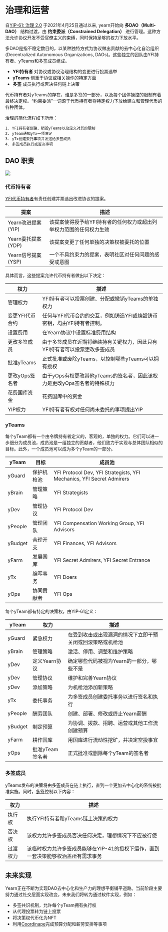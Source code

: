 # 治理和运营

自[YIP-61: 治理 2.0](https://gov.yearn.finance/t/yip-61-governance-2-0/10460) 于2021年4月25日通过以来, yearn开始向 **多DAO（Multi-DAO）** 结构过渡，由 **约束委派（Constrained Delegation）** 进行管理。这种方法允许协议开发不受官僚主义的束缚，同时保持足够的权力下放水平。

多DAO是指不稳定数目的，以某种独特方式为协议做出贡献的去中心化自治组织 (Decentralized Autonomous Organizations, DAOs)。这些独立的团队由YFI持有者、yTeams和多签成员组成。

- **YFI持有者** 对协议或协议治理结构的变更进行投票选举
- **yTeams** 侧重于协议或相关操作的特定方面
- **多签** 成员执行或否决任何链上决策

代币持有者对yTeams的存在，谁是多签的一部分，以及每个团体操控的限制有着最终决定权。“约束委派”一词源于代币持有者将特定权力下放给建立和管理代币的各种团体。

治理的简化流程如下所示：

    1. YFI持有者创建、销毁yTeams以及定义对其的限制
    2. yTeam通知yTx一项决定
    3. yTx创建委托事项并发送给多签成员
    4. 多签成员执行或否决事项
    
## DAO 职责

![](https://i.imgur.com/IDysF5O.png)

### 代币持有者

[YFI代币持有者](https://docs.yearn.finance/governance/yfi)有责任创建并票选出改进协议的提案。

| 提案 | 描述 |
|-----------|--------------|
|Yearn改进提案 (YIP)|该提案使得授予给YFI持有者的任何权力或超出列举权力范围的任何权力生效|
|Yearn委托提案 (YDP)|该提案变更了任何单独的决策权被委托的位置|
|Yearn信号提案 (YSP)|一个不具约束力的提案，表明社区对任何问题的感受或意图|

具体而言，这些提案允许代币持有者做出以下决定：

| 权力 | 描述 |
|-------|-------------|
|管理权力|YFI持有者可以投票创建、分配或撤销yTeams的单独权力|
|变更YFI代币合约|任何与YFI代币合约的交互，例如铸造YFI或烧毁铸币密钥，均由YFI持有者控制。|
|设置费用|在Yearn协议中设置标准费用结构|
|更改多签成员|由于多签成员在近期将继续持有关键权力，因此只有YFI持有者可以投票更改多签成员|
|批准yTeams|正式批准或废除yTeams，以控制哪些yTeams可以拥有授权|
|更改yOps签名者|由于yOps有权更改其他yTeams的签名者，因此该权力是更改yOps签名者的特殊权力|
|花费国库资金|花费国库中的资金|
|YIP权力|YFI持有者有权对任何尚未委托的事项提出YIP|
### yTeams

每个yTeam都有一个由令牌持有者定义的，客观的，单独的权力。它们可以进一步细分为成员池，成员池是一组独立的贡献者，他们致力于实现与总体团队相似的目标。此外，一个成员池可以成为多个yTeam的一部分。

| yTeam | 目标 | 成员池 |
|-------|-----------|-----------------|
|yGuard|保护机枪池|YFI Protocol Dev, YFI Strategists, YFI Mechanics, YFI Secret Admirers|
|yBrain|管理策略|YFI Strategists|
|yDev|管理协议|YFI Protocol Dev|
|yPeople|管理团队|YFI Compensation Working Group, YFI Advisors|
|yBudget|合理开支|YFI Finances, YFI Advisors|
|yFarm|发展国库|YFI Secret Admirers, YFI Secret Entrance|
|yTx|编写事务|YFI Doers|
|yOps|协同贡献者|YFI Ops|

每个yTeam都有特定的决策权，由YIP-61定义：

| yTeam | 权力 | 描述 |
|-------|-------|-------------|
|yGuard|紧急权力|在受到攻击或出现漏洞的情况下立即干预关闭或回滚策略或机枪池|
|yBrain|管理策略|激活、停用、调整和维护策略|
|yDev|定义Yearn协议|确定哪些代码被视为Yearn的一部分，哪些不是|
|yDev|管理协议|维护和完善Yearn协议|
|yDev|添加策略|为机枪池添加新策略|
|yTx|委托事务|为多签成员创建委托事务以进行签名和执行|
|yPeople|酬劳团队|创建、部署、修改或终止Yearn薪酬|
|yBudget|制定预算|为协调、拨款、招聘、运营或其他工作流创建预算|
|yFarm|耕作国库|用国库进行流动性挖矿，并决定空投事宜|
|yOps|批准yTeam签名者|正式批准或删除每个yTeam的签名者|

### 多签成员

yTeams发布的决策将由多签成员在链上执行，直到一个更加去中心化的系统被批准实施。同时，[多签](https://docs.yearn.finance/resources/faq#who-is-on-the-multisig)控制以下内容：


| 权力 | 描述 |
|-------|-------------|
|执行权|执行YFI持有者和yTeams链上决策的权力|
|否决权|该权力允许多签成员否决任何决定，理想情况下不应被行使|
|过渡权力|该临时权力允许多签成员能够在YIP-41的授权下运作，直到一套决策能够权涵盖所有需求事务|


## 未来实现

Yearn正在不断为实现DAO去中心化和生产力的理想平衡铺平道路。当前阶段主要努力通过社交层面实现改变，未来我们将转为通过软件实现，例如：

- 多签共识机制，允许每个yTeam拥有执行权
- 从代理投票转为链上投票
- 将决策权代币化为NFT
- 利用[Coordinape](https://coordinape.com/)完成预算分配和薪劳安排等事项
